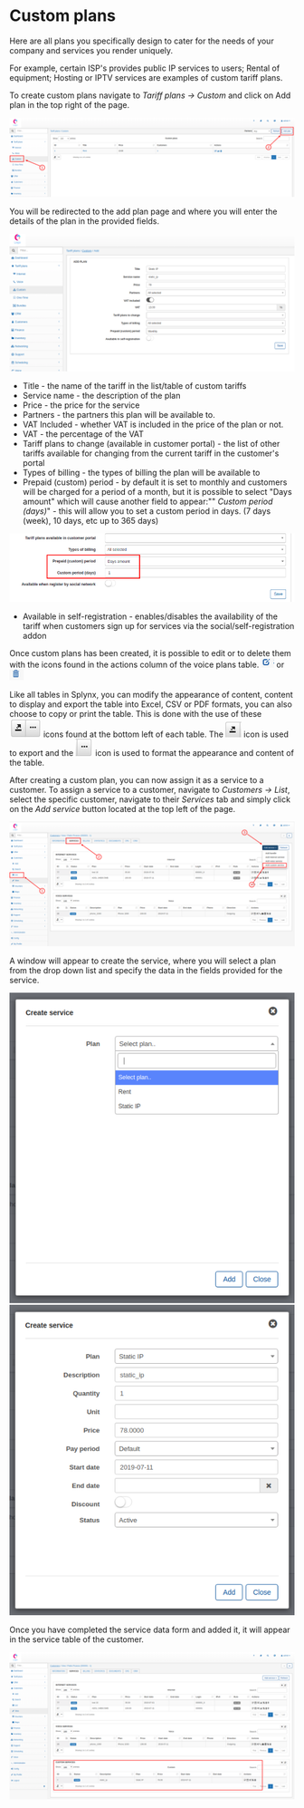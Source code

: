 Custom plans
============

Here are all plans you specifically design to cater for the needs of your company and services you render uniquely.


For example, certain ISP's provides public IP services to users; Rental of equipment; Hosting or IPTV services are examples of custom tariff plans.

To create custom plans navigate to _Tariff plans → Custom_ and click on Add plan in the top right of the page.

![custom_addplan.png](custom_addplan.png)

You will be redirected to the add plan page and where you will enter the details of the plan in the provided fields.

![create_custom_plan.png](create_custom_plan.png)

* Title - the name of the tariff in the list/table of custom tariffs
* Service name - the description of the plan
* Price - the price for the service
* Partners - the partners this plan will be available to.
* VAT Included - whether VAT is included in the price of the plan or not.
* VAT - the percentage of the VAT
* Tariff plans to change (available in customer portal) - the list of other tariffs available for changing from the current tariff in the customer's portal
* Types of billing - the types of billing the plan will be available to
* Prepaid (custom) period - by default it is set to monthly and customers will be charged for a period of a month, but it is possible to select "Days amount" which will cause another field to appear:"" _Custom period (days)_" - this will allow you to set a custom period in days. (7 days (week), 10 days, etc up to 365 days)

![prepaid_custom.png](prepaid_custom.png)

* Available in self-registration -  enables/disables the availability of the tariff when customers sign up for services via the social/self-registration addon


Once custom plans has been created, it is possible to edit or to delete them with the icons found in the actions column of the voice plans table.  <icon class="image-icon">![edit.png](edit.png)</icon> or <icon class="image-icon">![delete.png](delete.png)</icon>

Like all tables in Splynx, you can modify the appearance of content, content to display and export the table into Excel, CSV or PDF formats, you can also choose to copy or print the table. This is done with the use of these <icon class="image-icon">![symbolsbottomleft.png](symbolsbottomleft.png)</icon>  icons found at the bottom left of each table. The <icon class="image-icon">![esportaformati.png](esportaformati.png)</icon> icon is used to export and the   <icon class="image-icon">![modifytheview.png](modifytheview.png)</icon> icon is used to format the appearance and content of the table.

After creating a custom plan, you can now assign it as a service to a customer. To assign a service to a customer, navigate to _Customers → List_, select the specific customer, navigate to their _Services_ tab and simply click on the *Add service* button located at the top left of the page.

![Custom_add.png](Custom_add.png)

A window will appear to create the service, where you will select a plan from the drop down list and specify the data in the fields provided for the service.

![createserviceone.png](createserviceone.png)![createservicetwo.png](createservicetwo.png)

Once you have completed the service data form and added it, it will appear in the service table of the customer.

![static_ip.png](static_ip.png)
